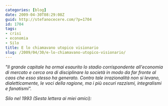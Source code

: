 ```yaml
---
categories: [blog]
date: 2009-04-30T08:29:08Z
guid: http://stefanocecere.com/?p=1704
id: 1704
tags:
- crisi
- economia
- Silo
title: E lo chiamavano utopico visionario
slug: /2009/04/30/e-lo-chiamavano-utopico-visionario/
---
```


_"Il grande capitale ha ormai esaurito lo stadio corrispondente all'economia di mercato e cerca ora di disciplinare la società in modo da far fronte al caos che esso stesso ha generato. Contro tale irrazionalità non si levano, dialetticamente, le voci della ragione, ma i più oscuri razzismi, integralismi e fanatismi"._

 _Silo nel 1993 (Sesta lettera ai miei amici): <span></span>_